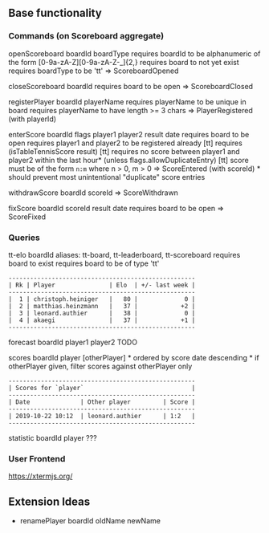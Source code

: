 ## Base functionality

### Commands (on Scoreboard aggregate)

openScoreboard boardId boardType
    requires boardId to be alphanumeric of the form [0-9a-zA-Z][0-9a-zA-Z-_]{2,}
    requires board to not yet exist
    requires boardType to be 'tt'
    => ScoreboardOpened


closeScoreboard boardId
    requires board to be open
    => ScoreboardClosed


registerPlayer boardId playerName
    requires playerName to be unique in board 
    requires playerName to have length >= 3 chars
    => PlayerRegistered (with playerId)


enterScore boardId flags player1 player2 result date
    requires board to be open
    requires player1 and player2 to be registered already
    [tt] requires (isTableTennisScore result)
    [tt] requires no score between player1 and player2 within the last hour* (unless flags.allowDuplicateEntry)
    [tt] score must be of the form `n:m` where n > 0, m > 0
    => ScoreEntered (with scoreId)
    * should prevent most unintentional "duplicate" score entries


withdrawScore boardId scoreId
    => ScoreWithdrawn


fixScore boardId scoreId result date
    requires board to be open
    => ScoreFixed


### Queries

tt-elo boardId
    aliases: tt-board, tt-leaderboard, tt-scoreboard
    requires board to exist
    requires board to be of type 'tt'

    ----------------------------------------------------
    | Rk | Player               | Elo  | +/- last week | 
    ----------------------------------------------------
    |  1 | christoph.heiniger   |   80 |             0 |
    |  2 | matthias.heinzmann   |   37 |            +2 |
    |  3 | leonard.authier      |   38 |             0 |
    |  4 | akaegi               |   37 |            +1 |
    ----------------------------------------------------


forecast boardId player1 player2
    TODO


scores boardId player [otherPlayer]
    * ordered by score date descending
    * if otherPlayer given, filter scores against otherPlayer only

    ----------------------------------------------------
    | Scores for `player`                              |
    ----------------------------------------------------
    | Date              | Other player         | Score |
    ----------------------------------------------------
    | 2019-10-22 10:12  | leonard.authier      | 1:2   |
    ----------------------------------------------------
    

statistic boardId player
    ???


### User Frontend

https://xtermjs.org/




## Extension Ideas

- renamePlayer boardId oldName newName
